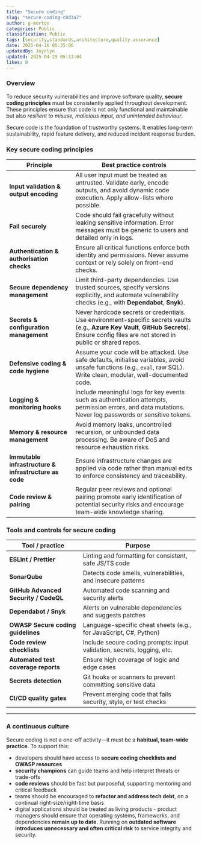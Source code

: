 ```yaml
---
title: "Secure coding"
slug: "secure-coding-c8d3a7"
author: g-morton
categories: Public
classification: Public
tags: [security,standards,architecture,quality-assurance]
date: 2025-04-16 05:35:06 
updatedBy: Joyclyn
updated: 2025-04-29 05:13:04 
likes: 0
---
```


### Overview
To reduce security vulnerabilities and improve software quality, **secure coding principles** must be consistently applied throughout development. These principles ensure that code is not only functional and maintainable but also *resilient to misuse, malicious input, and unintended behaviour*.

Secure code is the foundation of trustworthy systems. It enables long-term sustainability, rapid feature delivery, and reduced incident response burden.



### Key secure coding principles

| Principle | Best practice controls |
|----------|------------------------|
| **Input validation & output encoding** | All user input must be treated as untrusted. Validate early, encode outputs, and avoid dynamic code execution. Apply allow-lists where possible. |
| **Fail securely** | Code should fail gracefully without leaking sensitive information. Error messages must be generic to users and detailed only in logs. |
| **Authentication & authorisation checks** | Ensure all critical functions enforce both identity and permissions. Never assume context or rely solely on front-end checks. |
| **Secure dependency management** | Limit third-party dependencies. Use trusted sources, specify versions explicitly, and automate vulnerability checks (e.g., with **Dependabot**, **Snyk**). |
| **Secrets & configuration management** | Never hardcode secrets or credentials. Use environment-specific secrets vaults (e.g., **Azure Key Vault**, **GitHub Secrets**). Ensure config files are not stored in public or shared repos. |
| **Defensive coding & code hygiene** | Assume your code will be attacked. Use safe defaults, initialise variables, avoid unsafe functions (e.g., `eval`, raw SQL). Write clean, modular, well-documented code. |
| **Logging & monitoring hooks** | Include meaningful logs for key events such as authentication attempts, permission errors, and data mutations. Never log passwords or sensitive tokens. |
| **Memory & resource management** | Avoid memory leaks, uncontrolled recursion, or unbounded data processing. Be aware of DoS and resource exhaustion risks. |
| **Immutable infrastructure & infrastructure as code** | Ensure infrastructure changes are applied via code rather than manual edits to enforce consistency and traceability. |
| **Code review & pairing** | Regular peer reviews and optional pairing promote early identification of potential security risks and encourage team-wide knowledge sharing. |


### Tools and controls for secure coding

| Tool / practice | Purpose |
|------------------|---------|
| **ESLint / Prettier** | Linting and formatting for consistent, safe JS/TS code |
| **SonarQube** | Detects code smells, vulnerabilities, and insecure patterns |
| **GitHub Advanced Security / CodeQL** | Automated code scanning and security alerts |
| **Dependabot / Snyk** | Alerts on vulnerable dependencies and suggests patches |
| **OWASP Secure coding guidelines** | Language-specific cheat sheets (e.g., for JavaScript, C#, Python) |
| **Code review checklists** | Include secure coding prompts: input validation, secrets, logging, etc. |
| **Automated test coverage reports** | Ensure high coverage of logic and edge cases |
| **Secrets detection** | Git hooks or scanners to prevent committing sensitive data |
| **CI/CD quality gates** | Prevent merging code that fails security, style, or test checks |

---

### A continuous culture

Secure coding is not a one-off activity—it must be a **habitual, team-wide practice**. To support this:

- developers should have access to **secure coding checklists and OWASP resources**
- **security champions** can guide teams and help interpret threats or trade-offs
- **code reviews** should be fast but purposeful, supporting mentoring and critical feedback
- teams should be encouraged to **refactor and address tech debt**, on a continual right-size/right-time basis
- digital applications should be treated as living products - product managers should ensure that operating systems, frameworks, and dependencies **remain up to date**. Running on **outdated software introduces unnecessary and often critical risk** to service integrity and security.